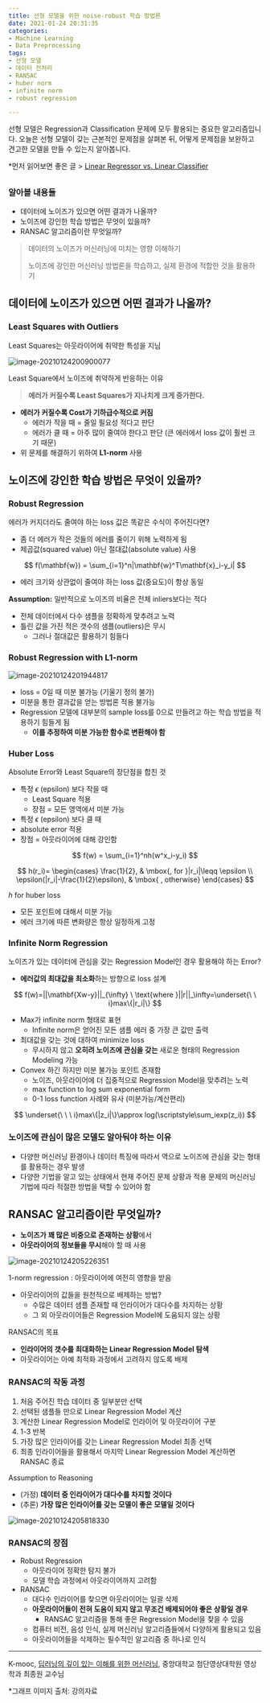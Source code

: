 ```yaml
---
title: 선형 모델을 위한 noise-robust 학습 방법론
date: 2021-01-24 20:31:35
categories:
- Machine Learning
- Data Preprocessing
tags:
- 선형 모델
- 데이터 전처리
- RANSAC
- huber norm
- infinite norm
- robust regression

---
```


선형 모델은 Regression과 Classification 문제에 모두 활용되는 중요한 알고리즘입니다. 오늘은 선형 모델이 갖는 근본적인 문제점을 살펴본 뒤, 어떻게 문제점을 보완하고 견고한 모델을 만들 수 있는지 알아봅니다.

*먼저 읽어보면 좋은 글 > [Linear Regressor vs. Linear Classifier](https://choigww.github.io/machine%20learning/2021/01/19/Linear-Regressor-vs-Linear-Classifier/)

## 

### 알아볼 내용들

- 데이터에 노이즈가 있으면 어떤 결과가 나올까?
- 노이즈에 강인한 학습 방법은 무엇이 있을까?
- RANSAC 알고리즘이란 무엇일까?

> 데이터의 노이즈가 머신러닝에 미치는 영향 이해하기
>
> 노이즈에 강인한 머신러닝 방법론을 학습하고, 실제 환경에 적합한 것을 활용하기



## 데이터에 노이즈가 있으면 어떤 결과가 나올까?

### Least Squares with Outliers

Least Squares는 아웃라이어에 취약한 특성을 지님

![image-20210124200900077](https://i.loli.net/2021/01/24/i6VPmnbgXalDw35.png)

Least Square에서 노이즈에 취약하게 반응하는 이유

> **에러가 커질수록 Least Squares가 지나치게 크게 증가한다.**

- **에러가 커질수록 Cost가 기하급수적으로 커짐**
  - 에러가 작을 때 = 줄일 필요성 적다고 판단
  - 에러가 클 때 = 아주 많이 줄여야 한다고 판단 (큰 에러에서 loss 값이 훨씬 크기 때문)
- 위 문제를 해결하기 위하여 **L1-norm** 사용



## 노이즈에 강인한 학습 방법은 무엇이 있을까?

### Robust Regression

에러가 커지더라도 줄여야 하는 loss 값은 똑같은 수식이 주어진다면?

- 좀 더 에러가 작은 것들의 에러를 줄이기 위해 노력하게 됨
- 제곱값(squared value) 아닌 절대값(absolute value) 사용

$$
f(\mathbf{w}) = \sum_{i=1}^n|\mathbf{w}^T\mathbf{x}_i-y_i|
$$

- 에러 크기와 상관없이 줄여야 하는 loss 값(중요도)이 항상 동일

**Assumption:** 일반적으로 노이즈의 비율은 전체 inliers보다는 적다

- 전체 데이터에서 다수 샘플을 정확하게 맞추려고 노력
- 틀린 값을 가진 적은 갯수의 샘플(outliers)은 무시
  - 그러나 절대값은 활용하기 힘들다



### Robust Regression with L1-norm

![image-20210124201944817](https://i.loli.net/2021/01/24/iFdrVuWN41zvEhG.png)

- loss = 0일 때 미분 불가능 (기울기 정의 불가)
- 미분을 통한 결과값을 얻는 방법론 적용 불가능
- Regression 모델에 대부분의 sample loss를 0으로 만들려고 하는 학습 방법을 적용하기 힘들게 됨
  - **이를 추정하여 미분 가능한 함수로 변환해야 함**



### Huber Loss

Absolute Error와 Least Square의 장단점을 합친 것

- 특정 $\epsilon$ (epsilon) 보다 작을 때
  - Least Square 적용
  - 장점 = 모든 영역에서 미분 가능
-  특정 $\epsilon$ (epsilon) 보다 클 때
  - absolute error 적용
  - 장점 = 아웃라이어에 대해 강인함

$$
f(w) = \sum_{i=1}^nh(w^x_i-y_i)
$$

$$
h(r_i)=
\begin{cases}
\frac{1}{2}, & \mbox{, for }|r_i|\leqq \epsilon \\
\epsilon(|r_i|-\frac{1}{2}\epsilon), & \mbox{ , otherwise}
\end{cases}
$$

$h$ for huber loss

- 모든 포인트에 대해서 미분 가능
- 에러 크기에 따른 변화량은 항상 일정하게 고정



### Infinite Norm Regression

노이즈가 있는 데이터에 관심을 갖는 Regression Model인 경우 활용해야 하는 Error?

- **에러값의 최대값을 최소화**하는 방향으로 loss 설계

$$
f(w)=||\mathbf{Xw-y}||_{\infty} \ \text{where }||r||_\infty=\underset{\ \ i}max\{|r_i|\}
$$

- Max가 infinite norm 형태로 표현
  - Infinite norm은 얻어진 모든 샘플 에러 중 가장 큰 값만 출력
- 최대값을 갖는 것에 대하여 minimize loss
  - 무시하지 않고 **오히려 노이즈에 관심을 갖는** 새로운 형태의 Regression Modeling 가능
- Convex 하긴 하지만 미분 불가능 포인트 존재함
  - 노이즈, 아웃라이어에 더 집중적으로 Regression Model을 맞추려는 노력
  - max function to log sum exponential form
  - 0-1 loss function 사례와 유사 (미분가능/계산편리)

$$
\underset{\ \  \ i}max\{|z_i|\}\approx log(\scriptstyle\sum_iexp(z_i))
$$



### 노이즈에 관심이 많은 모델도 알아둬야 하는 이유

- 다양한 머신러닝 환경이나 데이터 특징에 따라서 역으로 노이즈에 관심을 갖는 형태를 활용하는 경우 발생
- 다양한 기법을 알고 있는 상태에서 현재 주어진 문제 상황과 적용 문제의 머신러닝 기법에 따라 적절한 방법을 택할 수 있어야 함



## RANSAC 알고리즘이란 무엇일까?

- **노이즈가 꽤 많은 비중으로 존재하는 상황**에서
- **아웃라이어의 정보들을 무시**해야 할 때 사용

![image-20210124205226351](https://i.loli.net/2021/01/24/tNB2hiSL6yEgmeD.png)

1-norm regression : 아웃라이어에 여전히 영향을 받음

- 아웃라이어의 값들을 원천적으로 배제하는 방법?
  - 수많은 데이터 샘플 존재할 때 인라이어가 대다수를 차지하는 상황
  - 그 외 아웃라이어들은 Regression Model에 도움되지 않는 상황

RANSAC의 목표

- **인라이어의 갯수를 최대화하는 Linear Regression Model 탐색**
- 아웃라이어는 아예 최적화 과정에서 고려하지 않도록 배제



### RANSAC의 작동 과정

1. 처음 주어진 학습 데이터 중 일부분만 선택
2. 선택된 샘플들 만으로 Linear Regression Model 계산
3. 계산한 Linear Regression Model로 인라이어 및 아웃라이어 구분
4. 1-3 반복
5. 가장 많은 인라이어를 갖는 Linear Regression Model 최종 선택
6. 최종 인라이어들을 활용해서 마지막 Linear Regression Model 계산하면 RANSAC 종료

Assumption to Reasoning

- (가정) **데이터 중 인라이어가 대다수를 차지할 것이다**
- (추론) **가장 많은 인라이어를 갖는 모델이 좋은 모델일 것이다**

![image-20210124205818330](https://i.loli.net/2021/01/24/YyhFGTwlXKCatM7.png)



### RANSAC의 장점

- Robust Regression
  - 아웃라이어 정확한 탐지 불가
  - 모델 학습 과정에서 아웃라이어까지 고려함
- RANSAC
  - 대다수 인라이어를 찾으면 아웃라이어는 일괄 삭제
  - **아웃라이어들이 전혀 도움이 되지 않고 무조건 배제되어야 좋은 상황일 경우**
    - RANSAC 알고리즘을 통해 좋은 Regression Model을 찾을 수 있음
  - 컴퓨터 비전, 음성 인식, 실제 머신러닝 알고리즘들에서 다양하게 활용되고 있음
  - 아웃라이어들을 삭제하는 필수적인 알고리즘 중 하나로 인식



---

K-mooc, [딥러닝의 깊이 있는 이해를 위한 머신러닝](http://www.kmooc.kr/courses/course-v1:CAUk+CAU_A02+2020_1/about), 중앙대학교 첨단영상대학원 영상학과 최종원 교수님

*그래프 이미지 출처: 강의자료

